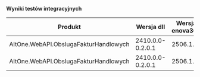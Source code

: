 **Wyniki testów integracyjnych**

| Produkt                               | Wersja dll       | Wersja enova365 | Data testu       | Status |
|---------------------------------------|------------------|-----------------|------------------|--------|
| AltOne.WebAPI.ObslugaFakturHandlowych | 2410.0.0-0.2.0.1 | 2506.1.3        | 18.08.2025 21:16 | ✅     |
| AltOne.WebAPI.ObslugaFakturHandlowych | 2410.0.0-0.2.0.1 | 2506.1.2        | 04.08.2025 23:09 | ✅     |
